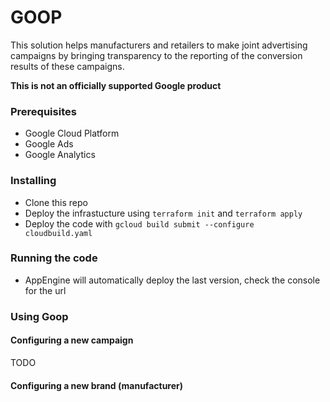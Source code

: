 # GOOP

This solution helps manufacturers and retailers to make joint advertising campaigns by bringing transparency to the reporting of the conversion results of these campaigns.

**This is not an officially supported Google product**

### Prerequisites

- Google Cloud Platform
- Google Ads
- Google Analytics

### Installing

- Clone this repo
- Deploy the infrastucture using `terraform init` and `terraform apply`
- Deploy the code with `gcloud build submit --configure cloudbuild.yaml`

### Running the code

- AppEngine will automatically deploy the last version, check the console for the url

### Using Goop

#### Configuring a new campaign
TODO

#### Configuring a new brand (manufacturer)



